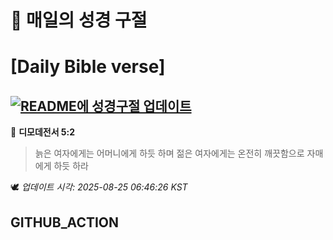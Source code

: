 # 🙏 매일의 성경 구절
# [Daily Bible verse]
## [![README에 성경구절 업데이트](https://github.com/DONGSUKA/first_test/actions/workflows/update-readme-bible.yml/badge.svg)](https://github.com/DONGSUKA/first_test/actions/workflows/update-readme-bible.yml)
<!-- START_BIBLE_VERSE -->
📖 **디모데전서 5:2**
> 늙은 여자에게는 어머니에게 하듯 하며 젊은 여자에게는 온전히 깨끗함으로 자매에게 하듯 하라

🕊️ _업데이트 시각: 2025-08-25 06:46:26 KST_
  <!-- END_BIBLE_VERSE -->
## GITHUB_ACTION
